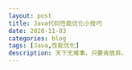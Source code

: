 ```yaml
---
layout: post
title: Java代码性能优化小技巧
date: 2020-11-03
categories: blog
tags: [Java,性能优化]
description: 天下无难事，只要肯放弃。
---
```

